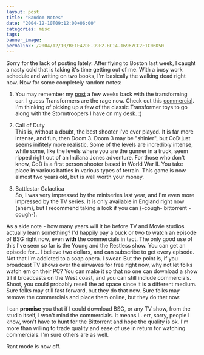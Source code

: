 ```yaml
---
layout: post
title: "Random Notes"
date: "2004-12-10T09:12:00+06:00"
categories: misc 
tags: 
banner_image: 
permalink: /2004/12/10/BE1E42DF-99F2-BC14-16967CC2F1C06D50
---
```


Sorry for the lack of posting lately. After flying to Boston last week, I caught a nasty cold that is taking it's time getting out of me. With a busy work schedule and writing on two books, I'm basically the walking dead right now. Now for some completely random notes:

1) You may remember my <a href="http://www.camdenfamily.com/morpheus/blog/index.cfm?mode=entry&entry=3D8374D6-02FF-DF7C-6C4045A94DDB12DE">post</a> a few weeks back with the transforming car. I guess Transformers are the rage now. Check out this <a href="http://omind.free.fr/stock/aa_30s.avi">commercial</a>.  I'm thinking of picking up a few of the classic Transformer toys to go along with the Stormtroopers I have on my desk. :)

2) Call of Duty<br>
This is, without a doubt, the best shooter I've ever played. It is far more intense, and fun, then Doom 3. Doom 3 may be "shinier", but CoD just seems inifitely more realistic. Some of the levels are incredibly intense, while some, like the levels where you are the gunner in a truck, seem ripped right out of an Indiana Jones adventure. For those who don't know, CoD is a first person shooter based in World War II. You take place in various battles in various types of terrain. This game is now almost two years old, but is well worth your money.

3) Battlestar Galactica<br>
So, I was very impressed by the miniseries last year, and I'm even more impressed by the TV series. It is only available in England right now (ahem), but I recommend taking a look if you can (-cough- bittorrent -cough-). 

As a side note - how many years will it be before TV and Movie studios actually learn something? I'd happily pay a buck or two to watch an episode of BSG right now, even <b>with</b> the commercials in tact. The only good use of this I've seen so far is the Young and the Restless show. You can get an episode for... I believe two dollars, and can subscribe to get every episode. Not that I'm addicted to a soap opera. I swear. But the point is, if you broadcast TV shows over the airwaves for free right now, why not let folks watch em on their PC? You can make it so that no one can download a show till it broadcasts on the West coast, and you can still include commercials. Shoot, you could probably resell the ad space since it is a different medium. Sure folks may still fast forward, but they do that now. Sure folks may remove the commercials and place them online, but they do that now.

I can <b>promise</b> you that if I could download BSG, or any TV show, from the studio itself, I won't mind the commercials. It means I.. err, sorry, people I know, won't have to hunt for the Bittorrent and hope the quality is ok. I'm more than willing to trade quality and ease of use in return for watching commercials. I'm sure others are as well.

Rant mode is now off.